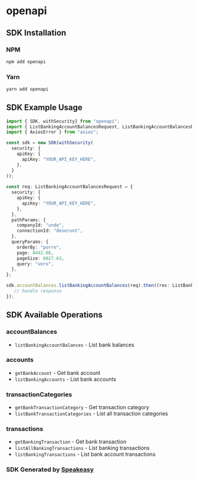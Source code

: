 # openapi

<!-- Start SDK Installation -->
## SDK Installation

### NPM

```bash
npm add openapi
```

### Yarn

```bash
yarn add openapi
```
<!-- End SDK Installation -->

## SDK Example Usage
<!-- Start SDK Example Usage -->
```typescript
import { SDK, withSecurity} from "openapi";
import { ListBankingAccountBalancesRequest, ListBankingAccountBalancesResponse } from "openapi/src/sdk/models/operations";
import { AxiosError } from "axios";

const sdk = new SDK(withSecurity(
  security: {
    apiKey: {
      apiKey: "YOUR_API_KEY_HERE",
    },
  }
));
    
const req: ListBankingAccountBalancesRequest = {
  security: {
    apiKey: {
      apiKey: "YOUR_API_KEY_HERE",
    },
  },
  pathParams: {
    companyId: "unde",
    connectionId: "deserunt",
  },
  queryParams: {
    orderBy: "porro",
    page: 8442.66,
    pageSize: 6027.63,
    query: "vero",
  },
};

sdk.accountBalances.listBankingAccountBalances(req).then((res: ListBankingAccountBalancesResponse | AxiosError) => {
   // handle response
});
```
<!-- End SDK Example Usage -->

<!-- Start SDK Available Operations -->
## SDK Available Operations


### accountBalances

* `listBankingAccountBalances` - List bank balances

### accounts

* `getBankAccount` - Get bank account
* `listBankingAccounts` - List bank accounts

### transactionCategories

* `getBankTransactionCategory` - Get transaction category
* `listBankTransactionCategories` - List all transaction categories

### transactions

* `getBankingTransaction` - Get bank transaction
* `listAllBankingTransactions` - List banking transactions
* `listBankingTransactions` - List bank account transactions
<!-- End SDK Available Operations -->

### SDK Generated by [Speakeasy](https://docs.speakeasyapi.dev/docs/using-speakeasy/client-sdks)
